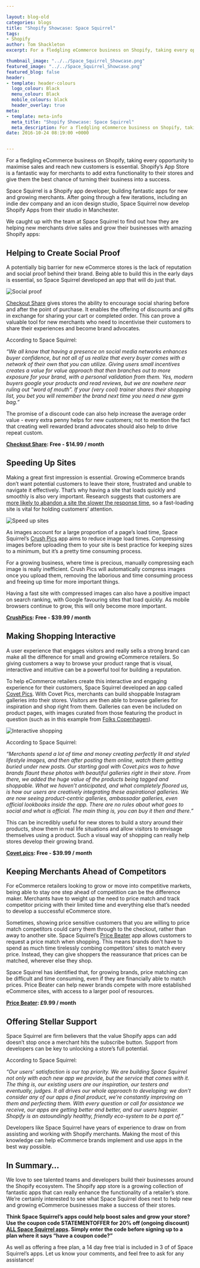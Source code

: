 ```yaml
--- 

layout: blog-old
categories: blogs
title: "Shopify Showcase: Space Squirrel"
tags:
- Shopify
author: Tom Shackleton
excerpt: For a fledgling eCommerce business on Shopify, taking every opportunity to maximise sales and reach new customers is essential. Shopify’s App Store is a fantastic way for merchants to add extra functionality to their stores and give them the best chance of turning their business into a success.

thumbnail_image: "../../Space_Squirrel_Showcase.png"
featured_image: "../../Space_Squirrel_Showcase.png"
featured_blog: false
header:
- template: header-colours
  logo_colour: Black
  menu_colour: Black
  mobile_colours: black
  header_overlay: true
meta:
- template: meta-info
  meta_title: "Shopify Showcase: Space Squirrel"
  meta_description: For a fledgling eCommerce business on Shopify, taking every opportunity to maximise sales and reach new customers is essential. Shopify’s App Store is a fantastic way for merchants to add extra functionality to their stores and give them the best chance of turning their business into a success.
date: 2016-10-24 08:19:00 +0000


--- 
```

For a fledgling eCommerce business on Shopify, taking every opportunity to maximise sales and reach new customers is essential. Shopify’s App Store is a fantastic way for merchants to add extra functionality to their stores and give them the best chance of turning their business into a success.

Space Squirrel is a Shopify app developer, building fantastic apps for new and growing merchants. After going through a few iterations, including an indie dev company and an icon design studio, Space Squirrel now develop Shopify Apps from their studio in Manchester.

We caught up with the team at Space Squirrel to find out how they are helping new merchants drive sales and grow their businesses with amazing Shopify apps:

  

Helping to Create Social Proof
------------------------------

A potentially big barrier for new eCommerce stores is the lack of reputation and social proof behind their brand. Being able to build this in the early days is essential, so Space Squirrel developed an app that will do just that.

![Social proof](../../Social_proof.jpg)

[Checkout Share](https://spacesquirrel.co/checkout-share) gives stores the ability to encourage social sharing before and after the point of purchase. It enables the offering of discounts and gifts in exchange for sharing your cart or completed order. This can prove a valuable tool for new merchants who need to incentivise their customers to share their experiences and become brand advocates.

According to Space Squirrel:

_“We all know that having a presence on social media networks enhances buyer confidence, but not all of us realize that every buyer comes with a network of their own that you can utilize. Giving users small incentives creates a value for value approach that then branches out to more exposure for your brand, with a personal validation from them. Yes, modern buyers google your products and read reviews, but we are nowhere near ruling out “word of mouth”. If your (very cool) trainer shares their shopping list, you bet you will remember the brand next time you need a new gym bag.”_

The promise of a discount code can also help increase the average order value - every extra penny helps for new customers; not to mention the fact that creating well rewarded brand advocates should also help to drive repeat custom.

[**Checkout Share**](https://apps.shopify.com/checkout-share)**: Free - $14.99 / month**

Speeding Up Sites
-----------------

Making a great first impression is essential. Growing eCommerce brands don’t want potential customers to leave their store, frustrated and unable to navigate it effectively. That’s why having a site that loads quickly and smoothly is also very important. Research suggests that customers are [more likely to abandon a site the slower the response time](https://blog.kissmetrics.com/loading-time/?wide=1), so a fast-loading site is vital for holding customers’ attention.

![Speed up sites](../../Speed_up_sites.jpg)

As images account for a large proportion of a page’s load time, Space Squirrel’s [Crush Pics](https://spacesquirrel.co/crush-pics) app aims to reduce image load times. Compressing images before uploading them to your site is best practice for keeping sizes to a minimum, but it’s a pretty time consuming process.

For a growing business, where time is precious, manually compressing each image is really inefficient. Crush Pics will automatically compress images once you upload them, removing the laborious and time consuming process and freeing up time for more important things.

Having a fast site with compressed images can also have a positive impact on search ranking, with Google favouring sites that load quickly. As mobile browsers continue to grow, this will only become more important.

[**CrushPics**](https://apps.shopify.com/checkout-share)**: Free - $39.99 / month**

Making Shopping Interactive
---------------------------

A user experience that engages visitors and really sells a strong brand can make all the difference for small and growing eCommerce retailers. So giving customers a way to browse your product range that is visual, interactive and intuitive can be a powerful tool for building a reputation.

To help eCommerce retailers create this interactive and engaging experience for their customers, Space Squirrel developed an app called [Covet Pics](https://spacesquirrel.co/covet-pics). With Covet Pics, merchants can build shoppable Instagram galleries into their stores. Visitors are then able to browse galleries for inspiration and shop right from them. Galleries can even be included on product pages, with images curated from those featuring the product in question (such as in this example from [Folks Copenhagen](https://www.folkscph.dk/products/bow-mokkasiner-grey-skies)).

![Interactive shopping](../../Interactive_shopping.png)  

According to Space Squirrel:

_“Merchants spend a lot of time and money creating perfectly lit and styled lifestyle images, and then after posting them online, watch them getting buried under new posts. Our starting goal with Covet.pics was to have brands flaunt these photos with beautiful galleries right in their store. From there, we added the huge value of the products being tagged and shoppable. What we haven’t anticipated, and what completely floored us, is how our users are creatively integrating these aspirational galleries. We are now seeing product-centric galleries, ambassador galleries, even official lookbooks inside the app. There are no rules about what goes to social and what is official. The main thing is, you can buy it then and there.”_

This can be incredibly useful for new stores to build a story around their products, show them in real life situations and allow visitors to envisage themselves using a product. Such a visual way of shopping can really help stores develop their growing brand.

[**Covet.pics**](https://apps.shopify.com/covet-pics?ref=space-squirrel)**: Free - $39.99 / month**

Keeping Merchants Ahead of Competitors
--------------------------------------

For eCommerce retailers looking to grow or move into competitive markets, being able to stay one step ahead of competition can be the difference maker. Merchants have to weight up the need to price match and track competitor pricing with their limited time and everything else that’s needed to develop a successful eCommerce store.

Sometimes, showing price sensitive customers that you are willing to price match competitors could carry them through to the checkout, rather than away to another site. Space Squirrel’s [Price Beater](https://spacesquirrel.co/price-beater) app allows customers to request a price match when shopping. This means brands don’t have to spend as much time tirelessly combing competitors’ sites to match every price. Instead, they can give shoppers the reassurance that prices can be matched, wherever else they shop.

Space Squirrel has identified that, for growing brands, price matching can be difficult and time consuming, even if they are financially able to match prices. Price Beater can help newer brands compete with more established eCommerce sites, with access to a larger pool of resources.

[**Price Beater**](https://apps.shopify.com/beat-any-price?ref=space-squirrel)**: £9.99 / month**

Offering Stellar Support
------------------------

Space Squirrel are firm believers that the value Shopify apps can add doesn’t stop once a merchant hits the subscribe button. Support from developers can be key to unlocking a store’s full potential.

According to Space Squirrel:

_“Our users’ satisfaction is our top priority. We are building Space Squirrel not only with each new app we provide, but the service that comes with it. The thing is, our existing users are our inspiration, our testers and eventually, judges. It all drives our whole approach to developing: we don’t consider any of our apps a final product, we’re constantly improving on them and perfecting them. With every question or call for assistance we receive, our apps are getting better and better, and our users happier. Shopify is an astoundingly healthy, friendly eco-system to be a part of.”_

Developers like Space Squirrel have years of experience to draw on from assisting and working with Shopify merchants. Making the most of this knowledge can help eCommerce brands implement and use apps in the best way possible.

  

In Summary…
-----------

We love to see talented teams and developers build their businesses around the Shopify ecosystem. The Shopify app store is a growing collection of fantastic apps that can really enhance the functionality of a retailer’s store. We’re certainly interested to see what Space Squirrel does next to help new and growing eCommerce businesses make a success of their stores.

**Think Space Squirrel’s apps could help boost sales and grow your store? Use the coupon code STATEMENTOFFER for 20% off (ongoing discount) [ALL Space Squirrel apps](https://apps.shopify.com/partners/space-squirrel?ref=space-squirrel). Simply enter the code before signing up to a plan where it says “have a coupon code?”**

As well as offering a free plan, a 14 day free trial is included in 3 of of Space Squirrel’s apps. Let us know your comments, and feel free to ask for any assistance!